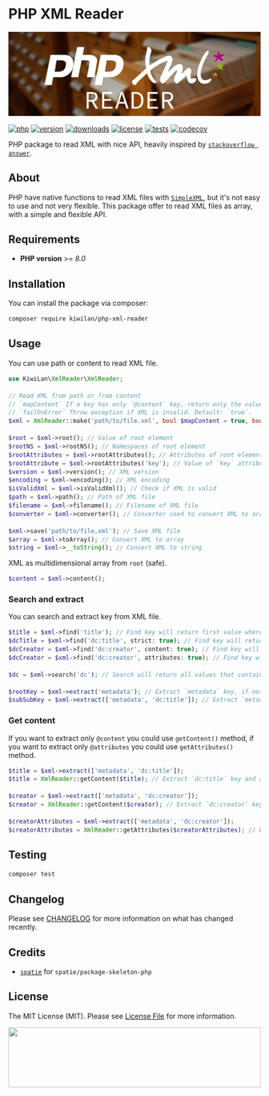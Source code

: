 # PHP XML Reader

![Banner with cards catalog picture in background and PHP XML Reader title](docs/banner.jpg)

[![php][php-version-src]][php-version-href]
[![version][version-src]][version-href]
[![downloads][downloads-src]][downloads-href]
[![license][license-src]][license-href]
[![tests][tests-src]][tests-href]
[![codecov][codecov-src]][codecov-href]

PHP package to read XML with nice API, heavily inspired by [`stackoverflow answer`](https://stackoverflow.com/a/46349713/11008206).

## About

PHP have native functions to read XML files with [`SimpleXML`](https://www.php.net/manual/en/book.simplexml.php), but it's not easy to use and not very flexible. This package offer to read XML files as array, with a simple and flexible API.

## Requirements

-   **PHP version** >= _8.0_

## Installation

You can install the package via composer:

```bash
composer require kiwilan/php-xml-reader
```

## Usage

You can use path or content to read XML file.

```php
use KiwiLan\XmlReader\XmlReader;

// Read XML from path or from content
// `mapContent` If a key has only `@content` key, return only the value of `@content`. Default: `true`.
// `failOnError` Throw exception if XML is invalid. Default: `true`.
$xml = XmlReader::make('path/to/file.xml', bool $mapContent = true, bool $failOnError = true);

$root = $xml->root(); // Value of root element
$rootNS = $xml->rootNS(); // Namespaces of root element
$rootAttributes = $xml->rootAttributes(); // Attributes of root element
$rootAttribute = $xml->rootAttributes('key'); // Value of `key` attribute of root element
$version = $xml->version(); // XML version
$encoding = $xml->encoding(); // XML encoding
$isValidXml = $xml->isValidXml(); // Check if XML is valid
$path = $xml->path(); // Path of XML file
$filename = $xml->filename(); // Filename of XML file
$converter = $xml->converter(); // Converter used to convert XML to array

$xml->save('path/to/file.xml'); // Save XML file
$array = $xml->toArray(); // Convert XML to array
$string = $xml->__toString(); // Convert XML to string
```

XML as multidimensional array from `root` (safe).

```php
$content = $xml->content();
```

### Search and extract

You can search and extract key from XML file.

```php
$title = $xml->find('title'); // Find key will return first value where key that contain `title` (safe)
$dcTitle = $xml->find('dc:title', strict: true); // Find key will return first value where key is `dc:title` (safe)
$dcCreator = $xml->find('dc:creator', content: true); // Find key will return first value where key that contain `dc:title` and return `@content` (safe)
$dcCreator = $xml->find('dc:creator', attributes: true); // Find key will return first value where key contain `dc:creator` and return `@attributes` (safe)

$dc = $xml->search('dc'); // Search will return all values that contain `dc` (safe)

$rootKey = $xml->extract('metadata'); // Extract `metadata` key, if not found return null (safe)
$subSubKey = $xml->extract(['metadata', 'dc:title']); // Extract `metadata` and `dc:title` keys (safe)
```

### Get content

If you want to extract only `@content` you could use `getContent()` method, if you want to extract only `@attributes` you could use `getAttributes()` method.

```php
$title = $xml->extract(['metadata', 'dc:title']);
$title = XmlReader::getContent($title); // Extract `dc:title` key and return `@content` (safe)

$creator = $xml->extract(['metadata', 'dc:creator']);
$creator = XmlReader::getContent($creator); // Extract `dc:creator` key and return `@content` (safe)

$creatorAttributes = $xml->extract(['metadata', 'dc:creator']);
$creatorAttributes = XmlReader::getAttributes($creatorAttributes); // Extract `dc:creator` key and return `@attributes` (safe)
```

## Testing

```bash
composer test
```

## Changelog

Please see [CHANGELOG](CHANGELOG.md) for more information on what has changed recently.

## Credits

-   [`spatie`](https://github.com/spatie) for `spatie/package-skeleton-php`

## License

The MIT License (MIT). Please see [License File](LICENSE.md) for more information.

[<img src="https://user-images.githubusercontent.com/48261459/201463225-0a5a084e-df15-4b11-b1d2-40fafd3555cf.svg" height="120rem" width="100%" />](https://github.com/kiwilan)

[version-src]: https://img.shields.io/packagist/v/kiwilan/php-xml-reader.svg?style=flat-square&colorA=18181B&colorB=777BB4
[version-href]: https://packagist.org/packages/kiwilan/php-xml-reader
[php-version-src]: https://img.shields.io/static/v1?style=flat-square&label=PHP&message=v8.0&color=777BB4&logo=php&logoColor=ffffff&labelColor=18181b
[php-version-href]: https://www.php.net/
[downloads-src]: https://img.shields.io/packagist/dt/kiwilan/php-xml-reader.svg?style=flat-square&colorA=18181B&colorB=777BB4
[downloads-href]: https://packagist.org/packages/kiwilan/php-xml-reader
[license-src]: https://img.shields.io/github/license/kiwilan/php-xml-reader.svg?style=flat-square&colorA=18181B&colorB=777BB4
[license-href]: https://github.com/kiwilan/php-xml-reader/blob/main/README.md
[tests-src]: https://img.shields.io/github/actions/workflow/status/kiwilan/php-xml-reader/run-tests.yml?branch=main&label=tests&style=flat-square&colorA=18181B
[tests-href]: https://packagist.org/packages/kiwilan/php-xml-reader
[codecov-src]: https://codecov.io/gh/kiwilan/php-xml-reader/branch/main/graph/badge.svg?token=P9XIK2KV9G
[codecov-href]: https://codecov.io/gh/kiwilan/php-xml-reader
